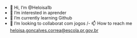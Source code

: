 - 👋 Hi, I’m @Heloisa1b
- 👀 I’m interested in  aprender
- 🌱 I’m currently learning  Github
- 💞️ I’m looking to collaborat com jogos 
/- 📫 How to reach me heloisa.goncalves.correa@escola.pr.gov.br

<!---
Heloisa1b/Heloisa1b is a ✨ special ✨ repository because its `README.md` (this file) appears on your GitHub profile. 
You can click the Preview link to take a look at your changes.
--->
